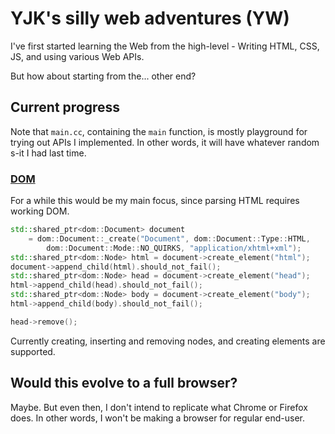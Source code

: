 # YJK's silly web adventures (YW)

I've first started learning the Web from the high-level - Writing HTML, CSS, JS, and using various Web APIs.

But how about starting from the... other end?

## Current progress

Note that `main.cc`, containing the `main` function, is mostly playground for trying out APIs I implemented. In other words, it will have whatever random s-it I had last time.

### [DOM](https://dom.spec.whatwg.org/)

For a while this would be my main focus, since parsing HTML requires working DOM.

```c++
std::shared_ptr<dom::Document> document
    = dom::Document::_create("Document", dom::Document::Type::HTML,
        dom::Document::Mode::NO_QUIRKS, "application/xhtml+xml");
std::shared_ptr<dom::Node> html = document->create_element("html");
document->append_child(html).should_not_fail();
std::shared_ptr<dom::Node> head = document->create_element("head");
html->append_child(head).should_not_fail();
std::shared_ptr<dom::Node> body = document->create_element("body");
html->append_child(body).should_not_fail();

head->remove();
```

Currently creating, inserting and removing nodes, and creating elements are supported.

## Would this evolve to a full browser?

Maybe. But even then, I don't intend to replicate what Chrome or Firefox does. In other words, I won't be making a browser for regular end-user.


